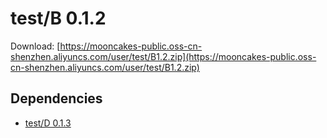 # test/B 0.1.2

Download: [https://mooncakes-public.oss-cn-shenzhen.aliyuncs.com/user/test/B1.2.zip](https://mooncakes-public.oss-cn-shenzhen.aliyuncs.com/user/test/B1.2.zip)

## Dependencies

* [test/D 0.1.3](/option/test/D/0.1.3/index.md)
